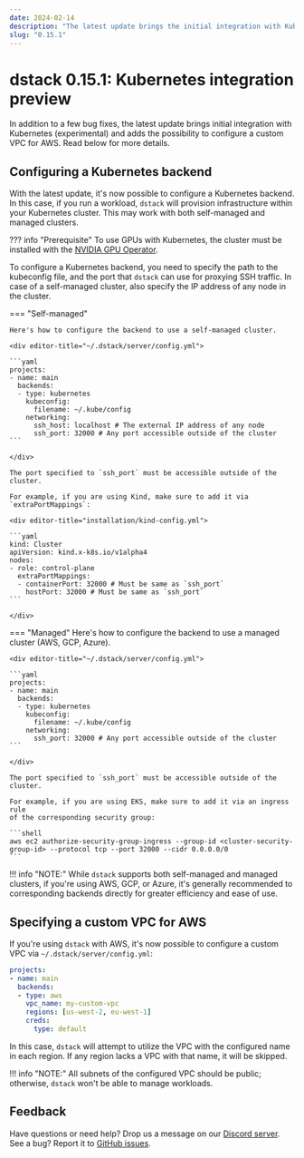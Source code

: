 ```yaml
---
date: 2024-02-14
description: "The latest update brings the initial integration with Kubernetes, and adds the possibility to configure custom VPC for AWS."
slug: "0.15.1"
---
```


# dstack 0.15.1: Kubernetes integration preview

In addition to a few bug fixes, the latest update brings initial integration with Kubernetes (experimental) and adds the
possibility to configure a custom VPC for AWS. Read below for more details.

<!-- more -->

## Configuring a Kubernetes backend

With the latest update, it's now possible to configure a Kubernetes backend. In this case, if you run a
workload, `dstack`
will provision infrastructure within your Kubernetes cluster. This may work with both self-managed and managed clusters.

??? info "Prerequisite"
To use GPUs with Kubernetes, the cluster must be installed with the
[NVIDIA GPU Operator](https://docs.nvidia.com/datacenter/cloud-native/gpu-operator/latest/index.html).

To configure a Kubernetes backend, you need to specify the path to the kubeconfig file,
and the port that `dstack` can use for proxying SSH traffic.
In case of a self-managed cluster, also specify the IP address of any node in the cluster.

=== "Self-managed"

    Here's how to configure the backend to use a self-managed cluster.

    <div editor-title="~/.dstack/server/config.yml">

    ```yaml
    projects:
    - name: main
      backends:
      - type: kubernetes
        kubeconfig:
          filename: ~/.kube/config
        networking:
          ssh_host: localhost # The external IP address of any node
          ssh_port: 32000 # Any port accessible outside of the cluster
    ```

    </div>

    The port specified to `ssh_port` must be accessible outside of the cluster.
    
    For example, if you are using Kind, make sure to add it via `extraPortMappings`:

    <div editor-title="installation/kind-config.yml"> 

    ```yaml
    kind: Cluster
    apiVersion: kind.x-k8s.io/v1alpha4
    nodes:
    - role: control-plane
      extraPortMappings:
      - containerPort: 32000 # Must be same as `ssh_port`
        hostPort: 32000 # Must be same as `ssh_port`
    ```

    </div>

=== "Managed"
    Here's how to configure the backend to use a managed cluster (AWS, GCP, Azure).

    <div editor-title="~/.dstack/server/config.yml">

    ```yaml
    projects:
    - name: main
      backends:
      - type: kubernetes
        kubeconfig:
          filename: ~/.kube/config
        networking:
          ssh_port: 32000 # Any port accessible outside of the cluster
    ```

    </div>

    The port specified to `ssh_port` must be accessible outside of the cluster.
    
    For example, if you are using EKS, make sure to add it via an ingress rule
    of the corresponding security group:

    ```shell
    aws ec2 authorize-security-group-ingress --group-id <cluster-security-group-id> --protocol tcp --port 32000 --cidr 0.0.0.0/0
    ```

!!! info "NOTE:"
    While `dstack` supports both self-managed and managed clusters, if you're using AWS, GCP, or Azure, it's generally
    recommended to corresponding backends directly for greater efficiency and ease of use.

## Specifying a custom VPC for AWS

If you're using `dstack` with AWS, it's now possible to configure a custom VPC via `~/.dstack/server/config.yml`:

<div editor-title="~/.dstack/server/config.yml">

```yaml
projects:
- name: main
  backends:
  - type: aws
    vpc_name: my-custom-vpc
    regions: [us-west-2, eu-west-1]
    creds:
      type: default
```

</div>

In this case, `dstack` will attempt to utilize the VPC with the configured name in each region. If any region lacks a VPC
with that name, it will be skipped.

!!! info "NOTE:"
    All subnets of the configured VPC should be public; otherwise, `dstack` won't be able to manage workloads.

## Feedback

Have questions or need help? Drop us a message on our [Discord server](https://discord.gg/u8SmfwPpMd).
See a bug? Report it to [GitHub issues](https://github.com/dstackai/dstack/issues/new/choose).